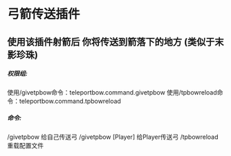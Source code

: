 #  弓箭传送插件 

## 使用该插件射箭后 你将传送到箭落下的地方 (类似于末影珍珠)


##### 权限组:

  使用/givetpbow命令：teleportbow.command.givetpbow
  使用/tpbowreload命令：teleportbow.command.tpbowreload

##### 命令:

/givetpbow 给自己传送弓
/givetpbow [Player] 给Player传送弓
/tpbowreload 重载配置文件
